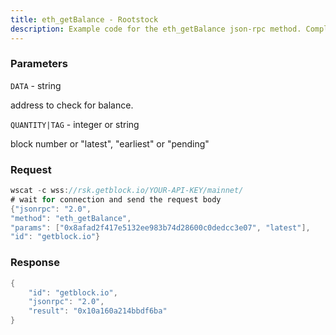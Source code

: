```yaml
---
title: eth_getBalance - Rootstock
description: Example code for the eth_getBalance json-rpc method. Сomplete guide on how to use eth_getBalance json-rpc in GetBlock.io Web3 documentation.
---
```


### Parameters


`DATA` - string

address to check for balance.

`QUANTITY|TAG` - integer or string

block number or "latest", "earliest" or "pending"

### Request

``` java
wscat -c wss://rsk.getblock.io/YOUR-API-KEY/mainnet/ 
# wait for connection and send the request body 
{"jsonrpc": "2.0",
"method": "eth_getBalance",
"params": ["0x8afad2f417e5132ee983b74d28600c0dedcc3e07", "latest"],
"id": "getblock.io"}
```

###  Response

``` java
{
    "id": "getblock.io",
    "jsonrpc": "2.0",
    "result": "0x10a160a214bbdf6ba"
}
```

